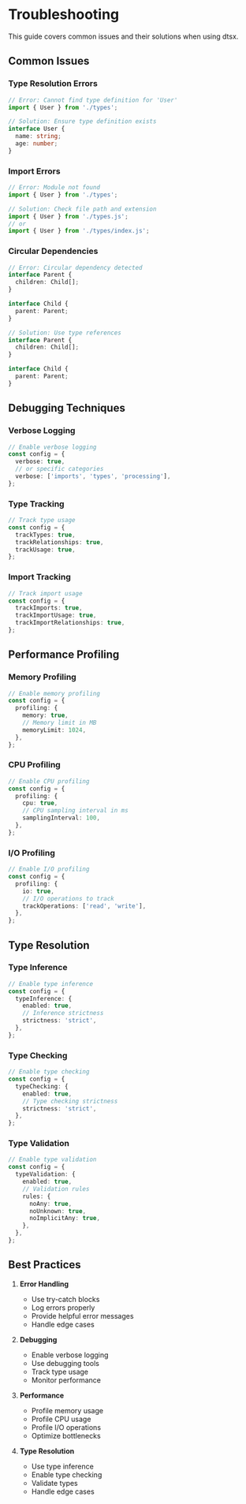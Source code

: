 # Troubleshooting

This guide covers common issues and their solutions when using dtsx.

## Common Issues

### Type Resolution Errors

```typescript
// Error: Cannot find type definition for 'User'
import { User } from './types';

// Solution: Ensure type definition exists
interface User {
  name: string;
  age: number;
}
```

### Import Errors

```typescript
// Error: Module not found
import { User } from './types';

// Solution: Check file path and extension
import { User } from './types.js';
// or
import { User } from './types/index.js';
```

### Circular Dependencies

```typescript
// Error: Circular dependency detected
interface Parent {
  children: Child[];
}

interface Child {
  parent: Parent;
}

// Solution: Use type references
interface Parent {
  children: Child[];
}

interface Child {
  parent: Parent;
}
```

## Debugging Techniques

### Verbose Logging

```typescript
// Enable verbose logging
const config = {
  verbose: true,
  // or specific categories
  verbose: ['imports', 'types', 'processing'],
};
```

### Type Tracking

```typescript
// Track type usage
const config = {
  trackTypes: true,
  trackRelationships: true,
  trackUsage: true,
};
```

### Import Tracking

```typescript
// Track import usage
const config = {
  trackImports: true,
  trackImportUsage: true,
  trackImportRelationships: true,
};
```

## Performance Profiling

### Memory Profiling

```typescript
// Enable memory profiling
const config = {
  profiling: {
    memory: true,
    // Memory limit in MB
    memoryLimit: 1024,
  },
};
```

### CPU Profiling

```typescript
// Enable CPU profiling
const config = {
  profiling: {
    cpu: true,
    // CPU sampling interval in ms
    samplingInterval: 100,
  },
};
```

### I/O Profiling

```typescript
// Enable I/O profiling
const config = {
  profiling: {
    io: true,
    // I/O operations to track
    trackOperations: ['read', 'write'],
  },
};
```

## Type Resolution

### Type Inference

```typescript
// Enable type inference
const config = {
  typeInference: {
    enabled: true,
    // Inference strictness
    strictness: 'strict',
  },
};
```

### Type Checking

```typescript
// Enable type checking
const config = {
  typeChecking: {
    enabled: true,
    // Type checking strictness
    strictness: 'strict',
  },
};
```

### Type Validation

```typescript
// Enable type validation
const config = {
  typeValidation: {
    enabled: true,
    // Validation rules
    rules: {
      noAny: true,
      noUnknown: true,
      noImplicitAny: true,
    },
  },
};
```

## Best Practices

1. **Error Handling**
   - Use try-catch blocks
   - Log errors properly
   - Provide helpful error messages
   - Handle edge cases

2. **Debugging**
   - Enable verbose logging
   - Use debugging tools
   - Track type usage
   - Monitor performance

3. **Performance**
   - Profile memory usage
   - Profile CPU usage
   - Profile I/O operations
   - Optimize bottlenecks

4. **Type Resolution**
   - Use type inference
   - Enable type checking
   - Validate types
   - Handle edge cases
